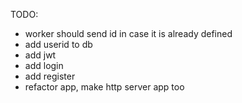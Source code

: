 
TODO: 
- worker should send id in case it is already defined
- add userid to db
- add jwt
- add login
- add register
- refactor app, make http server app too

